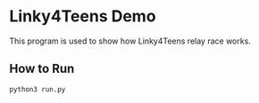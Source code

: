 # Linky4Teens Demo
This program is used to show how Linky4Teens relay race works.

## How to Run
```bash
python3 run.py
```
